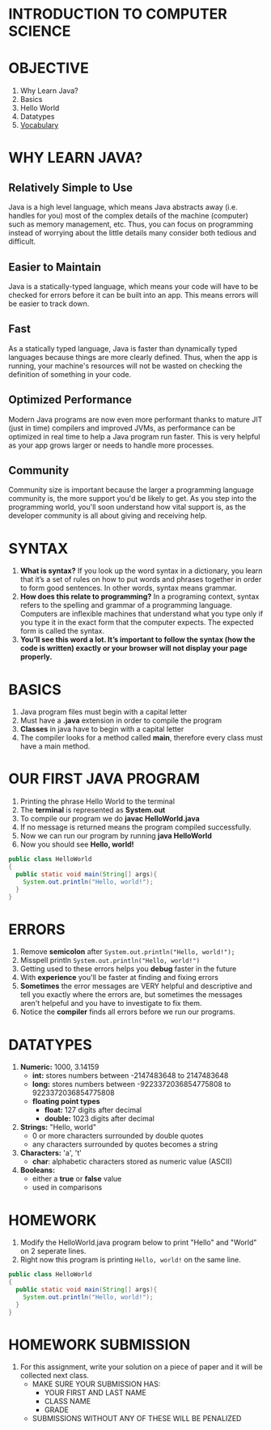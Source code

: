 # INTRODUCTION TO COMPUTER SCIENCE

# OBJECTIVE
1. Why Learn Java?
2. Basics
3. Hello World
4. Datatypes
5. [Vocabulary](https://github.com/ECS-CS/2018-2019/blob/master/6-8th/Vocabulary.md)

# WHY LEARN JAVA?

## Relatively Simple to Use
Java is a high level language, which means Java abstracts away (i.e. handles for you) most of the complex details of the machine (computer) such as memory management, etc. Thus, you can focus on programming instead of worrying about the little details many consider both tedious and difficult.

## Easier to Maintain

Java is a statically-typed language, which means your code will have to be checked for errors before it can be built into an app. This means errors will be easier to track down.

## Fast

As a statically typed language, Java is faster than dynamically typed languages because things are more clearly defined. Thus, when the app is running, your machine's resources will not be wasted on checking the definition of something in your code.

## Optimized Performance

Modern Java programs are now even more performant thanks to mature JIT (just in time) compilers and improved JVMs, as performance can be optimized in real time to help a Java program run faster. This is very helpful as your app grows larger or needs to handle more processes.

## Community

Community size is important because the larger a programming language community is, the more support you'd be likely to get. As you step into the programming world, you'll soon understand how vital support is, as the developer community is all about giving and receiving help.

# SYNTAX
1. **What is syntax?** If you look up the word syntax in a dictionary, you learn that it’s a set of rules on how to put words and phrases together in order to form good sentences. In other words, syntax means grammar.
2. **How does this relate to programming?** In a programing context, syntax refers to the spelling and grammar of a programming language. Computers are inflexible machines that understand what you type only if you type it in the exact form that the computer expects. The expected form is called the syntax.
3. **You’ll see this word a lot. It’s important to follow the syntax (how the code is written) exactly or your browser will not display your page properly.**

# BASICS

1. Java program files must begin with a capital letter
2. Must have a **.java** extension in order to compile the program
3. **Classes** in java have to begin with a capital letter
4. The compiler looks for a method called **main**, therefore every class must have a main method.

# OUR FIRST JAVA PROGRAM

1. Printing the phrase Hello World to the terminal
2. The **terminal** is represented as **System.out**
3. To compile our program we do **javac HelloWorld.java**
4. If no message is returned means the program compiled successfully.
5. Now we can run our program by running **java HelloWorld**
6. Now you should see **Hello, world!**

```java
public class HelloWorld
{
  public static void main(String[] args){
    System.out.println("Hello, world!");
  }
}
```

# ERRORS

1. Remove **semicolon** after `System.out.println("Hello, world!");`
2. Misspell println `System.out.println("Hello, world!")`
3. Getting used to these errors helps you **debug** faster in the future
4. With **experience** you'll be faster at finding and fixing errors
5. **Sometimes** the error messages are VERY helpful and descriptive and tell you exactly where the errors are, but sometimes the messages aren't helpeful and you have to investigate to fix them.
6. Notice the **compiler** finds all errors before we run our programs.

# DATATYPES

1. **Numeric:** 1000, 3.14159
    * **int:** stores numbers between -2147483648 to 2147483648
    * **long:** stores numbers between -9223372036854775808 to 9223372036854775808
    * **floating point types**
        * **float:** 127 digits after decimal
        * **double:** 1023 digits after decimal
2. **Strings:** "Hello, world"
    * 0 or more characters surrounded by double quotes
    * any characters surrounded by quotes becomes a string
3. **Characters:** 'a', 't'
    * **char**: alphabetic characters stored as numeric value (ASCII)
4. **Booleans:**
    * either a **true** or **false** value
    * used in comparisons

# HOMEWORK
1. Modify the HelloWorld.java program below to print "Hello" and "World" on 2 seperate lines.
2. Right now this program is printing `Hello, world!` on the same line.
```java
public class HelloWorld
{
  public static void main(String[] args){
    System.out.println("Hello, world!");
  }
}
```

# HOMEWORK SUBMISSION
1. For this assignment, write your solution on a piece of paper and it will be collected next class.
    * MAKE SURE YOUR SUBMISSION HAS:
      * YOUR FIRST AND LAST NAME
      * CLASS NAME
      * GRADE
    * SUBMISSIONS WITHOUT ANY OF THESE WILL BE PENALIZED
